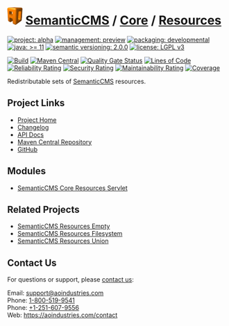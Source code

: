 # [<img src="ao-logo.png" alt="AO Logo" width="35" height="40">](https://github.com/ao-apps) [SemanticCMS](https://github.com/ao-apps/semanticcms) / [Core](https://github.com/ao-apps/semanticcms-core) / [Resources](https://github.com/ao-apps/semanticcms-core-resources)

[![project: alpha](https://semanticcms.com/ao-badges/project-alpha.svg)](https://aoindustries.com/life-cycle#project-alpha)
[![management: preview](https://semanticcms.com/ao-badges/management-preview.svg)](https://aoindustries.com/life-cycle#management-preview)
[![packaging: developmental](https://semanticcms.com/ao-badges/packaging-developmental.svg)](https://aoindustries.com/life-cycle#packaging-developmental)  
[![java: &gt;= 11](https://semanticcms.com/ao-badges/java-11.svg)](https://docs.oracle.com/en/java/javase/11/docs/api/)
[![semantic versioning: 2.0.0](https://semanticcms.com/ao-badges/semver-2.0.0.svg)](http://semver.org/spec/v2.0.0.html)
[![license: LGPL v3](https://semanticcms.com/ao-badges/license-lgpl-3.0.svg)](https://www.gnu.org/licenses/lgpl-3.0)

[![Build](https://github.com/ao-apps/semanticcms-core-resources/workflows/Build/badge.svg?branch=master)](https://github.com/ao-apps/semanticcms-core-resources/actions?query=workflow%3ABuild)
[![Maven Central](https://maven-badges.herokuapp.com/maven-central/com.semanticcms/semanticcms-core-resources/badge.svg)](https://maven-badges.herokuapp.com/maven-central/com.semanticcms/semanticcms-core-resources)
[![Quality Gate Status](https://sonarcloud.io/api/project_badges/measure?branch=master&project=com.semanticcms%3Asemanticcms-core-resources&metric=alert_status)](https://sonarcloud.io/dashboard?branch=master&id=com.semanticcms%3Asemanticcms-core-resources)
[![Lines of Code](https://sonarcloud.io/api/project_badges/measure?branch=master&project=com.semanticcms%3Asemanticcms-core-resources&metric=ncloc)](https://sonarcloud.io/component_measures?branch=master&id=com.semanticcms%3Asemanticcms-core-resources&metric=ncloc)  
[![Reliability Rating](https://sonarcloud.io/api/project_badges/measure?branch=master&project=com.semanticcms%3Asemanticcms-core-resources&metric=reliability_rating)](https://sonarcloud.io/component_measures?branch=master&id=com.semanticcms%3Asemanticcms-core-resources&metric=Reliability)
[![Security Rating](https://sonarcloud.io/api/project_badges/measure?branch=master&project=com.semanticcms%3Asemanticcms-core-resources&metric=security_rating)](https://sonarcloud.io/component_measures?branch=master&id=com.semanticcms%3Asemanticcms-core-resources&metric=Security)
[![Maintainability Rating](https://sonarcloud.io/api/project_badges/measure?branch=master&project=com.semanticcms%3Asemanticcms-core-resources&metric=sqale_rating)](https://sonarcloud.io/component_measures?branch=master&id=com.semanticcms%3Asemanticcms-core-resources&metric=Maintainability)
[![Coverage](https://sonarcloud.io/api/project_badges/measure?branch=master&project=com.semanticcms%3Asemanticcms-core-resources&metric=coverage)](https://sonarcloud.io/component_measures?branch=master&id=com.semanticcms%3Asemanticcms-core-resources&metric=Coverage)

Redistributable sets of [SemanticCMS](https://github.com/ao-apps/semanticcms) resources.

## Project Links
* [Project Home](https://semanticcms.com/core/resources/)
* [Changelog](https://semanticcms.com/core/resources/changelog)
* [API Docs](https://semanticcms.com/core/resources/apidocs/)
* [Maven Central Repository](https://search.maven.org/artifact/com.semanticcms/semanticcms-core-resources)
* [GitHub](https://github.com/ao-apps/semanticcms-core-resources)

## Modules
* [SemanticCMS Core Resources Servlet](https://github.com/ao-apps/semanticcms-core-resources-servlet)

## Related Projects
* [SemanticCMS Resources Empty](https://github.com/ao-apps/semanticcms-resources-empty)
* [SemanticCMS Resources Filesystem](https://github.com/ao-apps/semanticcms-resources-filesystem)
* [SemanticCMS Resources Union](https://github.com/ao-apps/semanticcms-resources-union)

## Contact Us
For questions or support, please [contact us](https://aoindustries.com/contact):

Email: [support@aoindustries.com](mailto:support@aoindustries.com)  
Phone: [1-800-519-9541](tel:1-800-519-9541)  
Phone: [+1-251-607-9556](tel:+1-251-607-9556)  
Web: https://aoindustries.com/contact
